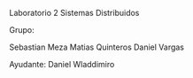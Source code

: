 Laboratorio 2 Sistemas Distribuidos

Grupo:

Sebastian Meza
Matias Quinteros
Daniel Vargas

Ayudante: Daniel Wladdimiro
